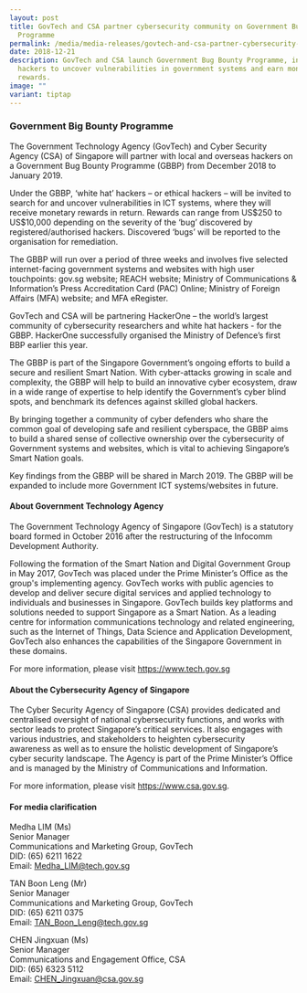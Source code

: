 ```yaml
---
layout: post
title: GovTech and CSA partner cybersecurity community on Government Bug Bounty
  Programme
permalink: /media/media-releases/govtech-and-csa-partner-cybersecurity-community-on-government-bug-bounty-programme/
date: 2018-12-21
description: GovTech and CSA launch Government Bug Bounty Programme, inviting
  hackers to uncover vulnerabilities in government systems and earn monetary
  rewards.
image: ""
variant: tiptap
---
```

<h3>Government Big Bounty Programme</h3>
<p>The Government Technology Agency (GovTech) and Cyber Security Agency (CSA)
of Singapore will partner with local and overseas hackers on a Government
Bug Bounty Programme (GBBP) from December 2018 to January 2019.</p>
<p>Under the GBBP, ‘white hat’ hackers&nbsp;–&nbsp;or ethical hackers&nbsp;–&nbsp;will
be invited to search for and uncover vulnerabilities in ICT systems,&nbsp;where&nbsp;they
will receive monetary rewards in return. Rewards can range from US$250
to US$10,000 depending on the severity of the ‘bug’ discovered by registered/authorised
hackers.&nbsp;Discovered ‘bugs’ will be reported to the organisation for
remediation.</p>
<p>The GBBP will run over&nbsp;a period of three weeks and involves&nbsp;five
selected internet-facing government systems and websites with high user
touchpoints: gov.sg website;&nbsp;REACH website;&nbsp;Ministry of Communications
&amp; Information’s Press Accreditation Card (PAC) Online;&nbsp;Ministry
of Foreign Affairs (MFA) website;&nbsp;and MFA eRegister.</p>
<p>GovTech and CSA will&nbsp;be partnering&nbsp;HackerOne&nbsp;–&nbsp;the
world’s largest community of cybersecurity researchers and white hat hackers&nbsp;-&nbsp;for&nbsp;the
GBBP. HackerOne successfully&nbsp;organised&nbsp;the Ministry of Defence’s
first BBP earlier this year.</p>
<p>The GBBP is part of the Singapore Government’s ongoing efforts to build
a secure and resilient Smart Nation. With cyber-attacks growing in scale
and complexity, the GBBP will help to&nbsp;build&nbsp;an innovative cyber
ecosystem, draw in a wide range of expertise to help identify the Government’s
cyber blind spots, and benchmark its defences against skilled global hackers.</p>
<p>By bringing together a community of cyber defenders who share the common
goal of developing safe and resilient cyberspace, the GBBP aims to build
a shared sense of collective ownership over the cybersecurity of Government
systems and websites, which is vital to achieving Singapore’s Smart Nation
goals.</p>
<p>Key findings from the GBBP will be shared&nbsp;in March 2019.&nbsp;The
GBBP&nbsp;will be expanded to include more Government ICT systems/websites&nbsp;in
future.</p>
<h4>About Government Technology Agency</h4>
<p>The Government Technology Agency of Singapore (GovTech) is a statutory
board formed in October 2016 after the restructuring of the Infocomm Development
Authority.</p>
<p>Following the formation of the Smart Nation and Digital Government Group
in May 2017, GovTech&nbsp;was placed&nbsp;under the Prime Minister’s Office
as the group's implementing agency. GovTech works with public agencies
to develop and deliver secure digital services and applied technology to
individuals and businesses in Singapore. GovTech builds key platforms and
solutions&nbsp;needed&nbsp;to support Singapore as a Smart Nation. As a
leading centre for information communications technology and related engineering,
such as the Internet of Things, Data Science and Application Development,
GovTech also enhances the capabilities of the Singapore Government in these
domains.</p>
<p>For more information, please visit&nbsp;<a href="https://www.tech.gov.sg/" rel="noopener noreferrer nofollow" target="_blank">https://www.tech.gov.sg</a>
</p>
<h4>About the Cybersecurity Agency of Singapore</h4>
<p>The Cyber Security Agency of Singapore (CSA) provides dedicated and centralised
oversight of national cybersecurity functions,&nbsp;and works with sector
leads to protect Singapore’s critical services. It also engages with various
industries,&nbsp;and stakeholders to heighten cybersecurity awareness&nbsp;as
well as to&nbsp;ensure the holistic development of Singapore’s cyber security
landscape.&nbsp;The Agency is part of the Prime Minister’s Office and&nbsp;is
managed&nbsp;by the Ministry of Communications and Information.</p>
<p>For more information, please visit&nbsp;<a href="https://www.tech.gov.sg/" rel="noopener noreferrer nofollow" target="_blank">https://www.csa.gov.sg</a>.</p>
<h4>For media clarification</h4>
<p>Medha LIM (Ms)
<br>Senior Manager
<br>Communications and Marketing Group, GovTech
<br>DID: (65) 6211 1622
<br>Email:&nbsp;<a href="https://www.tech.gov.sg/" rel="noopener noreferrer nofollow" target="_blank">Medha_LIM@tech.gov.sg</a>
</p>
<p>TAN Boon Leng (Mr)
<br>Senior Manager
<br>Communications and Marketing Group, GovTech
<br>DID: (65) 6211 0375
<br>Email:&nbsp;<a href="https://www.tech.gov.sg/" rel="noopener noreferrer nofollow" target="_blank">TAN_Boon_Leng@tech.gov.sg</a>
</p>
<p>CHEN Jingxuan (Ms)
<br>Senior Manager
<br>Communications and Engagement Office, CSA
<br>DID: (65) 6323 5112
<br>Email:&nbsp;<a href="https://www.tech.gov.sg/" rel="noopener noreferrer nofollow" target="_blank">CHEN_Jingxuan@csa.gov.sg</a>
</p>
<p></p>